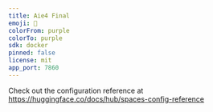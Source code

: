 ```yaml
---
title: Aie4 Final
emoji: 🚀
colorFrom: purple
colorTo: purple
sdk: docker
pinned: false
license: mit
app_port: 7860
---
```


Check out the configuration reference at https://huggingface.co/docs/hub/spaces-config-reference
